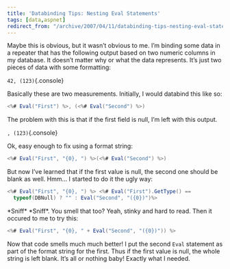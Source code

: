 ```yaml
---
title: 'Databinding Tips: Nesting Eval Statements'
tags: [data,aspnet]
redirect_from: "/archive/2007/04/11/databinding-tips-nesting-eval-statements.aspx/"
---
```


Maybe this is obvious, but it wasn’t obvious to me. I’m binding some
data in a repeater that has the following output based on two numeric
columns in my database. It doesn’t matter why or what the data
represents. It’s just two pieces of data with some formatting:

`42, (123)`{.console}

Basically these are two measurements. Initially, I would databind this
like so:

```csharp
<%# Eval("First") %>, (<%# Eval("Second") %>)
```

The problem with this is that if the first field is null, I’m left with
this output.

`, (123)`{.console}

Ok, easy enough to fix using a format string:

```csharp
<%# Eval("First", "{0}, ") %>(<%# Eval("Second") %>)
```

But now I’ve learned that if the first value is null, the second one
should be blank as well. Hmm... I started to do it the ugly way:

```csharp
<%# Eval("First", "{0}, ") %> <%# Eval("First").GetType() == 
  typeof(DBNull) ? "" : Eval("Second", "({0})")%>
```

\*Sniff\* \*Sniff\*. You smell that too? Yeah, stinky and hard to read.
Then it occured to me to try this:

```csharp
<%# Eval("First", "{0}, " + Eval("Second", "({0})")) %>
```

Now that code smells much much better! I put the second `Eval` statement
as part of the format string for the first. Thus if the first value is
null, the whole string is left blank. It’s all or nothing baby! Exactly
what I needed.

